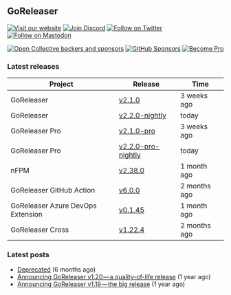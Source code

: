 ## GoReleaser

[![Visit our website](https://img.shields.io/badge/website-4285F4?style=for-the-badge&logo=googlechrome&logoColor=white)](https://goreleaser.com)
[![Join Discord](https://img.shields.io/badge/Discord-5865F2?style=for-the-badge&logo=discord&logoColor=white)](https://discord.gg/RGEBtg8vQ6)
[![Follow on Twitter](https://img.shields.io/badge/twitter-1DA1F2?style=for-the-badge&logo=twitter&logoColor=white)](https://twitter.com/goreleaser)
[![Follow on Mastodon](https://img.shields.io/badge/mastodon-6364FF?style=for-the-badge&logo=mastodon&logoColor=white)](https://fosstodon.org/@goreleaser)

[![Open Collective backers and sponsors](https://img.shields.io/opencollective/all/goreleaser?logo=opencollective&style=for-the-badge)](https://opencollective.com/goreleaser)
[![GitHub Sponsors](https://img.shields.io/github/sponsors/caarlos0?logo=github&style=for-the-badge)](https://github.com/sponsors/caarlos0)
[![Become Pro](https://img.shields.io/badge/pro_license-36A9AE?style=for-the-badge&logo=gumroad&logoColor=white)](https://goreleaser.com/pro)

### Latest releases


| Project                           | Release                                                                                         | Time        |
| --------------------------------- | ----------------------------------------------------------------------------------------------- | ----------- |
| GoReleaser | [v2.1.0](https://github.com/goreleaser/goreleaser/releases/tag/v2.1.0) | 3 weeks ago |
| GoReleaser | [v2.2.0-nightly](https://github.com/goreleaser/goreleaser/releases/tag/nightly) | today |
| GoReleaser Pro | [v2.1.0-pro](https://github.com/goreleaser/goreleaser-pro/releases/tag/v2.1.0-pro) | 3 weeks ago |
| GoReleaser Pro | [v2.2.0-pro-nightly](https://github.com/goreleaser/goreleaser-pro/releases/tag/nightly) | today |
| nFPM | [v2.38.0](https://github.com/goreleaser/nfpm/releases/tag/v2.38.0) | 1 month ago |
| GoReleaser GitHub Action | [v6.0.0](https://github.com/goreleaser/goreleaser-action/releases/tag/v6.0.0) | 2 months ago |
| GoReleaser Azure DevOps Extension | [v0.1.45](https://github.com/goreleaser/goreleaser-azure-devops-extension/releases/tag/v0.1.45) | 1 month ago |
| GoReleaser Cross | [v1.22.4](https://github.com/goreleaser/goreleaser-cross/releases/tag/v1.22.4) | 2 months ago |


### Latest posts
- [Deprecated](https://blog.goreleaser.com/deprecated-2c73be35b208?source=rss----17aa0cbd263f---4) (6 months ago)
- [Announcing GoReleaser v1.20 — a quality-of-life release](https://blog.goreleaser.com/announcing-goreleaser-v1-20-a-quality-of-life-release-1d5f847e87ed?source=rss----17aa0cbd263f---4) (1 year ago)
- [Announcing GoReleaser v1.19 — the big release](https://blog.goreleaser.com/announcing-goreleaser-v1-19-the-big-release-b01565c72658?source=rss----17aa0cbd263f---4) (1 year ago)
